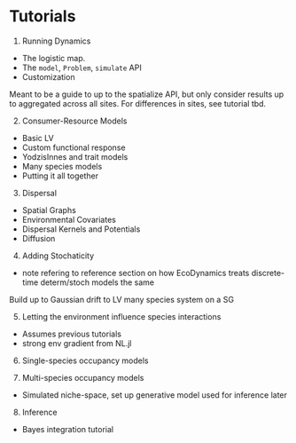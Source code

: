 # Tutorials

1. Running Dynamics
- The logistic map. 
- The `model`, `Problem`, `simulate` API
- Customization

Meant to be a guide to up to the spatialize API, but only consider results up to
aggregated across all sites. For differences in sites, see tutorial tbd.  

2. Consumer-Resource Models

- Basic LV
- Custom functional response
- YodzisInnes and trait models
- Many species models
- Putting it all together

3. Dispersal 

- Spatial Graphs
- Environmental Covariates
- Dispersal Kernels and Potentials
- Diffusion

4. Adding Stochaticity

- note refering to reference section on how EcoDynamics treats discrete-time
  determ/stoch models the same 

Build up to Gaussian drift to LV many species system on a SG

5. Letting the environment influence species interactions 
- Assumes previous tutorials
- strong env gradient from NL.jl

6. Single-species occupancy models

7. Multi-species occupancy models
- Simulated niche-space, set up generative model used for inference later 

8. Inference
- Bayes integration tutorial  
